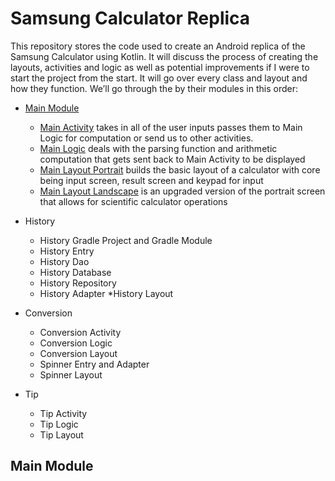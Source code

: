 # Samsung Calculator Replica #

This repository stores the code used to create an Android replica of the Samsung Calculator using Kotlin. It will discuss the process of creating the layouts, activities and logic as well as potential improvements if I were to start the project from the start. It will go over every class and layout and how they function. We’ll go through the by their modules in this order:

*   [Main Module](https://github.com/Sgrygorczuk/Android_Calculator/tree/master/app/src/main/java/com/example/calculator/main/ "Main Module")

	* [Main Activity](https://github.com/Sgrygorczuk/Android_Calculator/blob/master/docs/MainActivity.md/ "Main Activity") takes in all of the user inputs passes them to Main Logic for computation or send us to other activities. 
	* [Main Logic](https://github.com/Sgrygorczuk/Android_Calculator/blob/master/docs/MainActivityLayoutPort.md/ "Main Logic") deals with the parsing function and arithmetic computation that gets sent back to Main Activity to be displayed
	* [Main Layout Portrait](https://github.com/Sgrygorczuk/Android_Calculator/blob/master/docs/MainLogic.md/ "Main Layout Portrait") builds the basic layout of a calculator with core being input screen, result screen and keypad for input
	* [Main Layout Landscape](https://github.com/Sgrygorczuk/Android_Calculator/blob/master/docs/MainLogic.md/ "Main Layout Landscape") is an upgraded version of the portrait screen that allows for scientific calculator operations
*   History
	* History Gradle Project and Gradle Module 
	* History Entry
	* History Dao
	* History Database 
	* History Repository
	* History Adapter
	*History Layout
*   Conversion 
	* Conversion Activity 
	* Conversion Logic
	* Conversion Layout
	* Spinner Entry and Adapter
	* Spinner Layout
*   Tip
	* Tip Activity 
	* Tip Logic
	* Tip Layout

## Main Module ##

